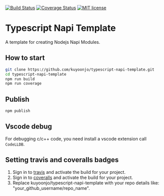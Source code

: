 [![Build Status](https://travis-ci.org/kuyoonjo/typescript-napi-template.svg?branch=master)](https://travis-ci.org/kuyoonjo/typescript-napi-template.svg?branch=master)
[![Coverage Status](https://coveralls.io/repos/github/kuyoonjo/typescript-napi-template/badge.svg?branch=master)](https://coveralls.io/github/kuyoonjo/typescript-napi-template?branch=master)
[![MIT license](http://img.shields.io/badge/license-MIT-brightgreen.svg)](http://opensource.org/licenses/MIT)

# Typescript Napi Template

A template for creating Nodejs Napi Modules.

## How to start

```bash
git clone https://github.com/kuyoonjo/typescript-napi-template.git
cd typescript-napi-template
npm run build
npm run coverage
```

## Publish

```bash
npm publish
```

## Vscode debug
For debugging c/c++ code, you need install a vscode extension call `CodeLLDB`.

## Setting travis and coveralls badges
1. Sign in to [travis](https://travis-ci.org/) and activate the build for your project.
2. Sign in to [coveralls](https://coveralls.io/) and activate the build for your project.
3. Replace kuyoonjo/typescript-napi-template with your repo details like: "your_github_username/repo_name".
